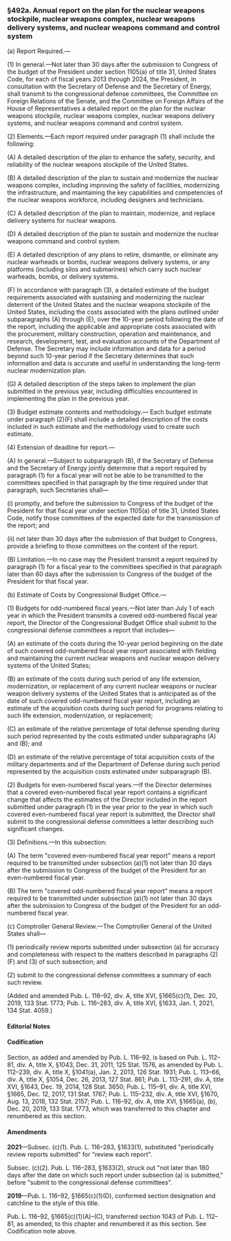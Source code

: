 ### §492a. Annual report on the plan for the nuclear weapons stockpile, nuclear weapons complex, nuclear weapons delivery systems, and nuclear weapons command and control system ###

(a) Report Required.—

(1) In general.—Not later than 30 days after the submission to Congress of the budget of the President under section 1105(a) of title 31, United States Code, for each of fiscal years 2013 through 2024, the President, in consultation with the Secretary of Defense and the Secretary of Energy, shall transmit to the congressional defense committees, the Committee on Foreign Relations of the Senate, and the Committee on Foreign Affairs of the House of Representatives a detailed report on the plan for the nuclear weapons stockpile, nuclear weapons complex, nuclear weapons delivery systems, and nuclear weapons command and control system.

(2) Elements.—Each report required under paragraph (1) shall include the following:

(A) A detailed description of the plan to enhance the safety, security, and reliability of the nuclear weapons stockpile of the United States.

(B) A detailed description of the plan to sustain and modernize the nuclear weapons complex, including improving the safety of facilities, modernizing the infrastructure, and maintaining the key capabilities and competencies of the nuclear weapons workforce, including designers and technicians.

(C) A detailed description of the plan to maintain, modernize, and replace delivery systems for nuclear weapons.

(D) A detailed description of the plan to sustain and modernize the nuclear weapons command and control system.

(E) A detailed description of any plans to retire, dismantle, or eliminate any nuclear warheads or bombs, nuclear weapons delivery systems, or any platforms (including silos and submarines) which carry such nuclear warheads, bombs, or delivery systems.

(F) In accordance with paragraph (3), a detailed estimate of the budget requirements associated with sustaining and modernizing the nuclear deterrent of the United States and the nuclear weapons stockpile of the United States, including the costs associated with the plans outlined under subparagraphs (A) through (E), over the 10-year period following the date of the report, including the applicable and appropriate costs associated with the procurement, military construction, operation and maintenance, and research, development, test, and evaluation accounts of the Department of Defense. The Secretary may include information and data for a period beyond such 10-year period if the Secretary determines that such information and data is accurate and useful in understanding the long-term nuclear modernization plan.

(G) A detailed description of the steps taken to implement the plan submitted in the previous year, including difficulties encountered in implementing the plan in the previous year.

(3) Budget estimate contents and methodology.— Each budget estimate under paragraph (2)(F) shall include a detailed description of the costs included in such estimate and the methodology used to create such estimate.

(4) Extension of deadline for report.—

(A) In general.—Subject to subparagraph (B), if the Secretary of Defense and the Secretary of Energy jointly determine that a report required by paragraph (1) for a fiscal year will not be able to be transmitted to the committees specified in that paragraph by the time required under that paragraph, such Secretaries shall—

(i) promptly, and before the submission to Congress of the budget of the President for that fiscal year under section 1105(a) of title 31, United States Code, notify those committees of the expected date for the transmission of the report; and

(ii) not later than 30 days after the submission of that budget to Congress, provide a briefing to those committees on the content of the report.

(B) Limitation.—In no case may the President transmit a report required by paragraph (1) for a fiscal year to the committees specified in that paragraph later than 60 days after the submission to Congress of the budget of the President for that fiscal year.

(b) Estimate of Costs by Congressional Budget Office.—

(1) Budgets for odd-numbered fiscal years.—Not later than July 1 of each year in which the President transmits a covered odd-numbered fiscal year report, the Director of the Congressional Budget Office shall submit to the congressional defense committees a report that includes—

(A) an estimate of the costs during the 10-year period beginning on the date of such covered odd-numbered fiscal year report associated with fielding and maintaining the current nuclear weapons and nuclear weapon delivery systems of the United States;

(B) an estimate of the costs during such period of any life extension, modernization, or replacement of any current nuclear weapons or nuclear weapon delivery systems of the United States that is anticipated as of the date of such covered odd-numbered fiscal year report, including an estimate of the acquisition costs during such period for programs relating to such life extension, modernization, or replacement;

(C) an estimate of the relative percentage of total defense spending during such period represented by the costs estimated under subparagraphs (A) and (B); and

(D) an estimate of the relative percentage of total acquisition costs of the military departments and of the Department of Defense during such period represented by the acquisition costs estimated under subparagraph (B).

(2) Budgets for even-numbered fiscal years.—If the Director determines that a covered even-numbered fiscal year report contains a significant change that affects the estimates of the Director included in the report submitted under paragraph (1) in the year prior to the year in which such covered even-numbered fiscal year report is submitted, the Director shall submit to the congressional defense committees a letter describing such significant changes.

(3) Definitions.—In this subsection:

(A) The term "covered even-numbered fiscal year report" means a report required to be transmitted under subsection (a)(1) not later than 30 days after the submission to Congress of the budget of the President for an even-numbered fiscal year.

(B) The term "covered odd-numbered fiscal year report" means a report required to be transmitted under subsection (a)(1) not later than 30 days after the submission to Congress of the budget of the President for an odd-numbered fiscal year.

(c) Comptroller General Review.—The Comptroller General of the United States shall—

(1) periodically review reports submitted under subsection (a) for accuracy and completeness with respect to the matters described in paragraphs (2)(F) and (3) of such subsection; and

(2) submit to the congressional defense committees a summary of each such review.

(Added and amended Pub. L. 116–92, div. A, title XVI, §1665(c)(1), Dec. 20, 2019, 133 Stat. 1773; Pub. L. 116–283, div. A, title XVI, §1633, Jan. 1, 2021, 134 Stat. 4059.)

#### **Editorial Notes** ####

#### Codification ####

Section, as added and amended by Pub. L. 116–92, is based on Pub. L. 112–81, div. A, title X, §1043, Dec. 31, 2011, 125 Stat. 1576, as amended by Pub. L. 112–239, div. A, title X, §1041(a), Jan. 2, 2013, 126 Stat. 1931; Pub. L. 113–66, div. A, title X, §1054, Dec. 26, 2013, 127 Stat. 861; Pub. L. 113–291, div. A, title XVI, §1643, Dec. 19, 2014, 128 Stat. 3650; Pub. L. 115–91, div. A, title XVI, §1665, Dec. 12, 2017, 131 Stat. 1767; Pub. L. 115–232, div. A, title XVI, §1670, Aug. 13, 2018, 132 Stat. 2157; Pub. L. 116–92, div. A, title XVI, §1665(a), (b), Dec. 20, 2019, 133 Stat. 1773, which was transferred to this chapter and renumbered as this section.

#### Amendments ####

**2021**—Subsec. (c)(1). Pub. L. 116–283, §1633(1), substituted "periodically review reports submitted" for "review each report".

Subsec. (c)(2). Pub. L. 116–283, §1633(2), struck out "not later than 180 days after the date on which such report under subsection (a) is submitted," before "submit to the congressional defense committees".

**2019**—Pub. L. 116–92, §1665(c)(1)(D), conformed section designation and catchline to the style of this title.

Pub. L. 116–92, §1665(c)(1)(A)–(C), transferred section 1043 of Pub. L. 112–81, as amended, to this chapter and renumbered it as this section. See Codification note above.